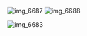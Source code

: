 

![img_6687](https://cloud.githubusercontent.com/assets/24209732/23681809/824bf312-035e-11e7-8554-c9c3999a1e8f.PNG)
![img_6688](https://cloud.githubusercontent.com/assets/24209732/23681808/8249a0da-035e-11e7-9744-d60599d64283.PNG)

![img_6683](https://cloud.githubusercontent.com/assets/24209732/23682192/94256bd4-0360-11e7-874f-19f088c12c48.PNG)
